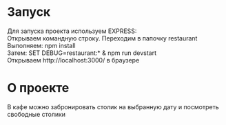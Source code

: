 # Запуск  
Для запуска проекта используем EXPRESS:  
Открываем командную строку. Переходим в папочку restaurant  
Выполняем: npm install  
Затем: SET DEBUG=restaurant:* & npm run devstart  
Открываем http://localhost:3000/ в браузере  
# О проекте  
В кафе можно забронировать столик на выбранную дату и посмотреть свободные столики  
